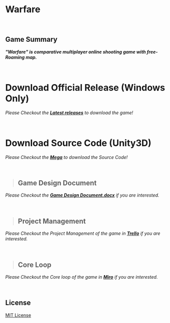 
# Warfare
<br/>

## Game Summary
***"Warfare" is comparative multiplayer online shooting game with free-Roaming map.***

<br/>

# Download Official Release (Windows Only)

*Please Checkout the **[Latest releases](https://github.com/AndraXO7/warfare/releases)** to download the game!*

<br/>

# Download Source Code (Unity3D)

*Please Checkout the **[Mega](https://mega.nz/file/GeYRXA7Z#igzjTFhe7ghrRU9Cibe3ipzKJb6ttQNYjnaXmSBEtYU)** to download the Source Code!*

<br/>

> ## Game Design Document
*Please Checkout the **[Game Design Document.docx](https://github.com/AndraXO7/warfare/blob/main/Game%20Design%20Document.docx?raw=true)** if you are interested.*

<br/>

> ## Project Management
*Please Checkout the Project Management of the game in **[Trello](https://trello.com/b/0PFmtpiJ/warfare)** if you are interested.*

<br/>

> ## Core Loop
*Please Checkout the Core loop of the game in **[Miro](https://miro.com/app/board/uXjVP05DgW4=/)** if you are interested.*

<br/>

## License
[MIT License](LICENSE)
